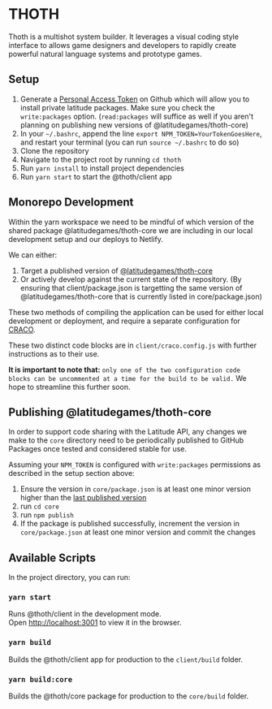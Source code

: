 # THOTH

Thoth is a multishot system builder. It leverages a visual coding style interface to allows game designers and developers to rapidly create powerful natural language systems and prototype games.

## Setup


1. Generate a [Personal Access Token](https://github.com/settings/tokens) on Github which will allow you to install private latitude packages. Make sure you check the `write:packages` option. (`read:packages` will suffice as well if you aren't planning on publishing new versions of @latitudegames/thoth-core)
1. In your `~/.bashrc`, append the line `export NPM_TOKEN=YourTokenGoesHere`, and restart your terminal (you can run `source ~/.bashrc` to do so)
1. Clone the repository
1. Navigate to the project root by running `cd thoth`
1. Run `yarn install` to install project dependencies
1. Run `yarn start` to start the @thoth/client app


## Monorepo Development

Within the yarn workspace we need to be mindful of which version of the shared package @latitudegames/thoth-core we are including in our local development setup and our deploys to Netlify.

We can either:

1. Target a published version of [@latitudegames/thoth-core](https://github.com/latitudegames/thoth/packages/983711)
2. Or actively develop against the current state of the repository. (By ensuring that client/package.json is targetting the same version of @latitudegames/thoth-core that is currently listed in core/package.json)

These two methods of compiling the application can be used for either local development or deployment, and require a separate configuration for [CRACO](https://github.com/gsoft-inc/craco). 

These two distinct code blocks are in `client/craco.config.js` with further instructions as to their use. 

**It is important to note that:**  `only one of the two configuration code blocks can be uncommented at a time for the build to be valid.` We hope to streamline this further soon.

## Publishing @latitudegames/thoth-core

In order to support code sharing with the Latitude API, any changes we make to the `core` directory need to be periodically published to GitHub Packages once tested and considered stable for use.

Assuming your `NPM_TOKEN` is configured with `write:packages` permissions as described in the setup section above:

1. Ensure the version in `core/package.json` is at least one minor version higher than the [last published version](https://github.com/latitudegames/thoth/packages/983711)
2. run `cd core`
3. run `npm publish`
4. If the package is published successfully, increment the version in `core/package.json` at least one minor version and commit the changes


## Available Scripts

In the project directory, you can run:

### `yarn start`

Runs @thoth/client in the development mode.\
Open [http://localhost:3001](http://localhost:3001) to view it in the browser.

### `yarn build`

Builds the @thoth/client app for production to the `client/build` folder.

### `yarn build:core`

Builds the @thoth/core package for production to the `core/build` folder.

